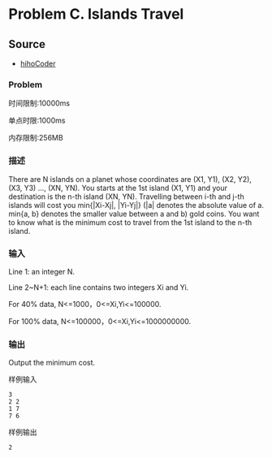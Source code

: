 # Problem C. Islands Travel

## Source

- [hihoCoder](http://hihocoder.com/contest/mstest2015april/problem/3)

### Problem

时间限制:10000ms

单点时限:1000ms

内存限制:256MB

### 描述

There are N islands on a planet whose coordinates are (X1, Y1), (X2, Y2), (X3,
Y3) ..., (XN, YN). You starts at the 1st island (X1, Y1) and your destination
is the n-th island (XN, YN). Travelling between i-th and j-th islands will
cost you min{|Xi-Xj|, |Yi-Yj|} (|a| denotes the absolute value of a. min{a, b}
denotes the smaller value between a and b) gold coins. You want to know what
is the minimum cost to travel from the 1st island to the n-th island.

### 输入

Line 1: an integer N.

Line 2~N+1: each line contains two integers Xi and Yi.



For 40% data, N&lt;=1000，0&lt;=Xi,Yi&lt;=100000.

For 100% data, N&lt;=100000，0&lt;=Xi,Yi&lt;=1000000000.

### 输出

Output the minimum cost.

样例输入




    3
    2 2
    1 7
    7 6

样例输出




    2


